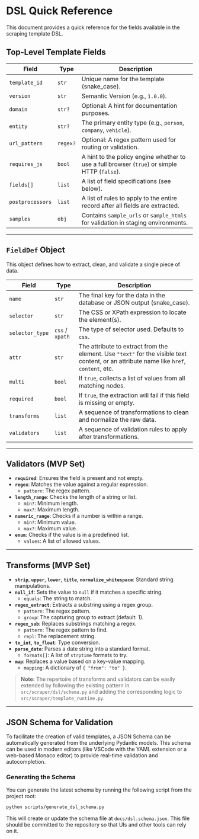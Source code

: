 # DSL Quick Reference

This document provides a quick reference for the fields available in the scraping template DSL.

## Top-Level Template Fields

| Field | Type | Description |
|---|---|---|
| `template_id` | `str` | Unique name for the template (snake_case). |
| `version` | `str` | Semantic Version (e.g., `1.0.0`). |
| `domain` | `str?` | Optional: A hint for documentation purposes. |
| `entity` | `str?` | The primary entity type (e.g., `person`, `company`, `vehicle`). |
| `url_pattern` | `regex?` | Optional: A regex pattern used for routing or validation. |
| `requires_js` | `bool` | A hint to the policy engine whether to use a full browser (`true`) or simple HTTP (`false`). |
| `fields[]` | `list` | A list of field specifications (see below). |
| `postprocessors` | `list` | A list of rules to apply to the entire record after all fields are extracted. |
| `samples` | `obj` | Contains `sample_urls` or `sample_htmls` for validation in staging environments. |

---

## `FieldDef` Object

This object defines how to extract, clean, and validate a single piece of data.

| Field | Type | Description |
|---|---|---|
| `name` | `str` | The final key for the data in the database or JSON output (snake_case). |
| `selector` | `str` | The CSS or XPath expression to locate the element(s). |
| `selector_type` | `css` / `xpath` | The type of selector used. Defaults to `css`. |
| `attr` | `str` | The attribute to extract from the element. Use `"text"` for the visible text content, or an attribute name like `href`, `content`, etc. |
| `multi` | `bool` | If `true`, collects a list of values from all matching nodes. |
| `required` | `bool` | If `true`, the extraction will fail if this field is missing or empty. |
| `transforms` | `list` | A sequence of transformations to clean and normalize the raw data. |
| `validators` | `list` | A sequence of validation rules to apply after transformations. |

---

## Validators (MVP Set)

-   **`required`**: Ensures the field is present and not empty.
-   **`regex`**: Matches the value against a regular expression.
    -   `pattern`: The regex pattern.
-   **`length_range`**: Checks the length of a string or list.
    -   `min?`: Minimum length.
    -   `max?`: Maximum length.
-   **`numeric_range`**: Checks if a number is within a range.
    -   `min?`: Minimum value.
    -   `max?`: Maximum value.
-   **`enum`**: Checks if the value is in a predefined list.
    -   `values`: A list of allowed values.

---

## Transforms (MVP Set)

-   **`strip`**, **`upper`**, **`lower`**, **`title`**, **`normalize_whitespace`**: Standard string manipulations.
-   **`null_if`**: Sets the value to `null` if it matches a specific string.
    -   `equals`: The string to match.
-   **`regex_extract`**: Extracts a substring using a regex group.
    -   `pattern`: The regex pattern.
    -   `group`: The capturing group to extract (default: 1).
-   **`regex_sub`**: Replaces substrings matching a regex.
    -   `pattern`: The regex pattern to find.
    -   `repl`: The replacement string.
-   **`to_int`**, **`to_float`**: Type conversion.
-   **`parse_date`**: Parses a date string into a standard format.
    -   `formats[]`: A list of `strptime` formats to try.
-   **`map`**: Replaces a value based on a key-value mapping.
    -   `mapping`: A dictionary of `{ "from": "to" }`.

> **Note:** The repertoire of transforms and validators can be easily extended by following the existing pattern in `src/scraper/dsl/schema.py` and adding the corresponding logic to `src/scraper/template_runtime.py`.

---

## JSON Schema for Validation

To facilitate the creation of valid templates, a JSON Schema can be automatically generated from the underlying Pydantic models. This schema can be used in modern editors (like VSCode with the YAML extension or a web-based Monaco editor) to provide real-time validation and autocompletion.

### Generating the Schema
You can generate the latest schema by running the following script from the project root:

```bash
python scripts/generate_dsl_schema.py
```

This will create or update the schema file at `docs/dsl.schema.json`. This file should be committed to the repository so that UIs and other tools can rely on it.